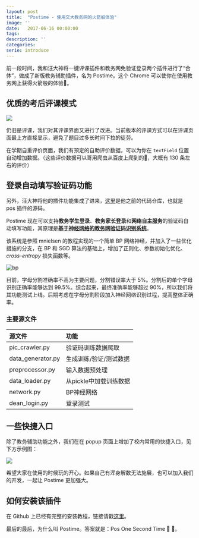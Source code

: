 ```yaml
---
layout: post
title:  "Postime - 使用交大教务网的火箭般体验"
image: ''
date:   2017-06-16 00:00:00
tags:
description: ''
categories:
serie: introduce
---
```



前一段时间，我和汪大神将一键评课插件和教务网免验证登录两个插件进行了“合体”，做成了新版教务辅助插件，名为 Postime。这个 Chrome 可以使你在使用教务网上获得火箭般的体验🚀。

## 优质的考后评课模式

![](http://ofmxkmiv3.bkt.clouddn.com/HackSwjtuDeanPK-logo.png)

仍旧是评课，我们对其评课界面又进行了改进。当前版本的评课方式可以在评课页面最上方直接显示，避免了题目过多长时间下拉的徒劳。

在学期自重评价页面，我们有预定的自助评价数据，可以为你在 `textField` 位置自动增加数据。（这些评价数据可以哥用爬虫从百度上爬到的🐞，大概有 130 条左右的评价）


## 登录自动填写验证码功能

另外，汪大神将他的插件功能集成了进来，[这里](https://github.com/wzbazinga/pos)是他之前的代码仓库，也就是 pos 插件的源码。

Postime 现在可以支持**教务学生登录**、**教务家长登录**和**网络自主服务**的验证码自动填写功能，其原理是[**基于神经网络的教务网验证码识别系统**](https://github.com/wzbazinga/swjtu-verif-code)。

该系统是参照 mnielsen 的教程实现的一个简单 BP 网络神经，并加入了一些优化措施的分支，在 BP 和 SGD 算法的基础上，增加了正则化、参数初始化优化、*cross-entropy* 损失函数等。

![bp](http://ofmxkmiv3.bkt.clouddn.com/bp-new.png)

目前，字母分割准确率不高为主要问题，分割错误率大于 5%。分割后的单个字母识别正确率能够达到 99.5%。综合起来，最终准确率能够超过 90%，所以我们将其功能测试上线。后期考虑在字母分割阶段加入神经网络识别过程，提高整体正确率。

### 主要源文件

|源文件               |功能                |
|:-------------------|:-----------------|
|pic_crawler.py      |验证码训练数据爬取    |
|data_generator.py   |生成训练/验证/测试数据 |
|preprocessor.py     |输入数据预处理        |
|data_loader.py      |从pickle中加载训练数据|
|network.py          |BP神经网络           |
|dean_login.py       |登录测试             |


## 一些快捷入口

除了教务辅助功能之外，我们在在 popup 页面上增加了校内常用的快捷入口，见下方示例图：

![](http://7xwh85.com1.z0.glb.clouddn.com/14975956177453.jpg)


希望大家在使用的时候玩的开心。如果自己有浑身解数无法施展，也可以加入我们的开发，一起让 Postime 更加强大。

## 如何安装该插件

在 Github 上已经有完整的安装教程，链接请戳[这里](https://github.com/HackSwjtu/Postime)。

最后的最后，为什么叫 Postime。答案就是：Pos One Second Time 🐸 🐸。




